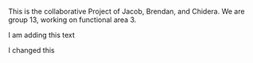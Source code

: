 This is the collaborative Project of Jacob, Brendan, and Chidera.
We are group 13, working on functional area 3.

I am adding this text

I changed this
